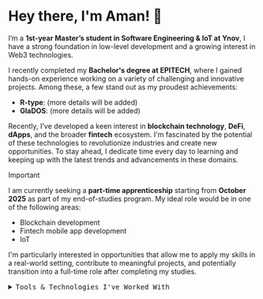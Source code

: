 # Hey there, I'm Aman! 👋

I’m a **1st-year Master’s student in Software Engineering & IoT at Ynov**, I have a strong foundation in low-level development and a growing interest in Web3 technologies.

I recently completed my **Bachelor's degree at EPITECH**, where I gained hands-on experience working on a variety of challenging and innovative projects. Among these, a few stand out as my proudest achievements:

- **R-type**: (more details will be added)
- **GlaDOS**: (more details will be added)

Recently, I've developed a keen interest in **blockchain technology**, **DeFi**, **dApps**, and the broader **fintech** ecosystem. I'm fascinated by the potential of these technologies to revolutionize industries and create new opportunities. To stay ahead, I dedicate time every day to learning and keeping up with the latest trends and advancements in these domains.

> [!IMPORTANT]
> I am currently seeking a **part-time apprenticeship** starting from **October 2025** as part of my end-of-studies program. My ideal role would be in one of the following areas:
> - Blockchain development
> - Fintech mobile app development
> - IoT

I'm particularly interested in opportunities that allow me to apply my skills in a real-world setting, contribute to meaningful projects, and potentially transition into a full-time role after completing my studies.

<details>
<summary><samp>Tools & Technologies I've Worked With</samp></summary>
<br>

### <samp>Programming Languages</samp>
- <img src="https://img.icons8.com/color/48/000000/dart.png" alt="Dart" width="20"/> **Dart**
- <img src="https://img.icons8.com/color/48/000000/c-plus-plus-logo.png" alt="C++" width="20"/> **C++**
- <img src="https://img.icons8.com/color/48/000000/python.png" alt="Python" width="20"/> **Python**
- <img src="https://img.icons8.com/color/48/000000/c-programming.png" alt="C" width="20"/> **C**
- <img src="https://img.icons8.com/color/48/000000/haskell.png" alt="Haskell" width="20"/> **Haskell**

### <samp>Frameworks & Libraries</samp>
- <img src="https://img.icons8.com/color/48/000000/flutter.png" alt="Flutter" width="20"/> **Flutter**
- <img src="https://img.icons8.com/color/48/000000/nodejs.png" alt="Express.js" width="20"/> **Express.js**
- <img src="https://img.icons8.com/color/48/000000/nextjs.png" alt="Next.js" width="20"/> **Next.js**
- <img src="https://img.icons8.com/color/48/000000/boost.png" alt="Boost Asio" width="20"/> **Boost Asio**
- <img src="https://img.icons8.com/color/48/000000/pytest.png" alt="Pytest" width="20"/> **Pytest**

### <samp>Databases</samp>
- <img src="https://img.icons8.com/color/48/000000/mongodb.png" alt="MongoDB" width="20"/> **MongoDB**
- <img src="https://img.icons8.com/color/48/000000/firebase.png" alt="Firebase" width="20"/> **Firebase**
- <img src="https://img.icons8.com/color/48/000000/mysql-logo.png" alt="MySQL" width="20"/> **MySQL**
- <img src="https://img.icons8.com/color/48/000000/postgreesql.png" alt="PostgreSQL" width="20"/> **PostgreSQL**

### <samp>DevOps & Cloud</samp>
- <img src="https://img.icons8.com/color/48/000000/git.png" alt="Git" width="20"/> **Git**, **CI/CD**, **GitHub Actions**
- <img src="https://img.icons8.com/color/48/000000/docker.png" alt="Docker" width="20"/> **Docker**
- <img src="https://img.icons8.com/color/48/000000/jenkins.png" alt="Jenkins" width="20"/> **Jenkins**
- <img src="https://img.icons8.com/color/48/000000/ansible.png" alt="Ansible" width="20"/> **Ansible**
- <img src="https://img.icons8.com/color/48/000000/azure.png" alt="Microsoft Azure" width="20"/> **Microsoft Azure**
- <img src="https://img.icons8.com/color/48/000000/coolify.png" alt="Coolify" width="20"/> **Coolify**

### <samp>Tools & Systems</samp>
- <img src="https://img.icons8.com/color/48/000000/github--v1.png" alt="GitHub" width="20"/> **GitHub/GitLab**
- <img src="https://img.icons8.com/color/48/000000/android-studio--v3.png" alt="Android Studio" width="20"/> **Android Studio/Visual Studio**
- <img src="https://img.icons8.com/color/48/000000/linux.png" alt="Linux" width="20"/> **Unix/Linux**
- <img src="https://img.icons8.com/color/48/000000/windows-10.png" alt="Windows" width="20"/> **Windows**

## Let's Connect! 🌐

I'm always open to collaborating on exciting projects, discussing new ideas, or simply connecting with like-minded individuals. Feel free to reach out to me via [LinkedIn](https://www.linkedin.com/in/your-profile) or [email](mailto:your-email@example.com).

Looking forward to building something amazing together !
